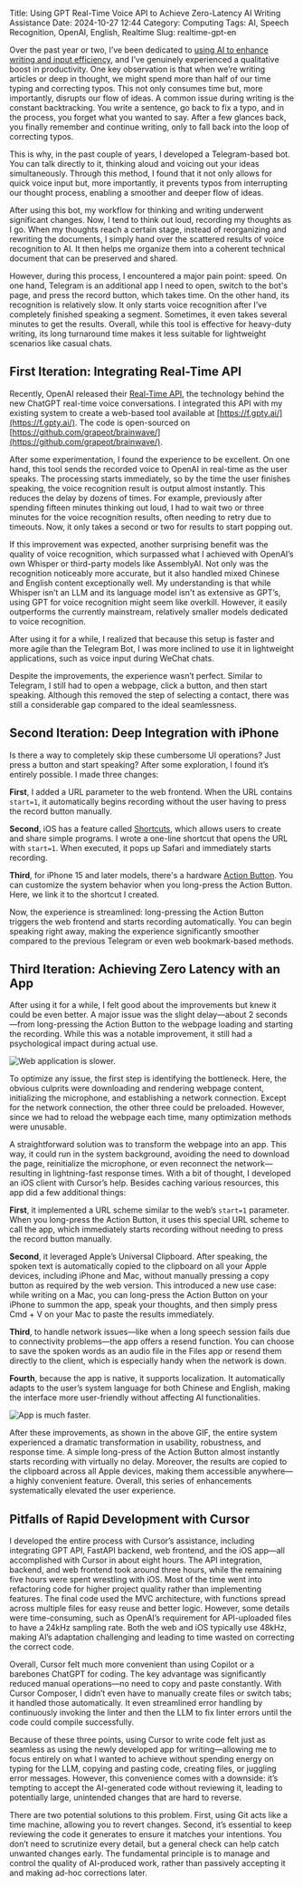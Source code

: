 Title: Using GPT Real-Time Voice API to Achieve Zero-Latency AI Writing Assistance
Date: 2024-10-27 12:44
Category: Computing
Tags: AI, Speech Recognition, OpenAI, English, Realtime
Slug: realtime-gpt-en

Over the past year or two, I’ve been dedicated to [using AI to enhance writing and input efficiency](https://yage.ai/GPT-knowledge-management-en.html), and I’ve genuinely experienced a qualitative boost in productivity. One key observation is that when we’re writing articles or deep in thought, we might spend more than half of our time typing and correcting typos. This not only consumes time but, more importantly, disrupts our flow of ideas. A common issue during writing is the constant backtracking. You write a sentence, go back to fix a typo, and in the process, you forget what you wanted to say. After a few glances back, you finally remember and continue writing, only to fall back into the loop of correcting typos.

This is why, in the past couple of years, I developed a Telegram-based bot. You can talk directly to it, thinking aloud and voicing out your ideas simultaneously. Through this method, I found that it not only allows for quick voice input but, more importantly, it prevents typos from interrupting our thought process, enabling a smoother and deeper flow of ideas.

After using this bot, my workflow for thinking and writing underwent significant changes. Now, I tend to think out loud, recording my thoughts as I go. When my thoughts reach a certain stage, instead of reorganizing and rewriting the documents, I simply hand over the scattered results of voice recognition to AI. It then helps me organize them into a coherent technical document that can be preserved and shared.

However, during this process, I encountered a major pain point: speed. On one hand, Telegram is an additional app I need to open, switch to the bot's page, and press the record button, which takes time. On the other hand, its recognition is relatively slow. It only starts voice recognition after I’ve completely finished speaking a segment. Sometimes, it even takes several minutes to get the results. Overall, while this tool is effective for heavy-duty writing, its long turnaround time makes it less suitable for lightweight scenarios like casual chats.

## First Iteration: Integrating Real-Time API

Recently, OpenAI released their [Real-Time API](https://openai.com/index/introducing-the-realtime-api/), the technology behind the new ChatGPT real-time voice conversations. I integrated this API with my existing system to create a web-based tool available at [https://f.gpty.ai/](https://f.gpty.ai/). The code is open-sourced on [https://github.com/grapeot/brainwave/](https://github.com/grapeot/brainwave/).

After some experimentation, I found the experience to be excellent. On one hand, this tool sends the recorded voice to OpenAI in real-time as the user speaks. The processing starts immediately, so by the time the user finishes speaking, the voice recognition result is output almost instantly. This reduces the delay by dozens of times. For example, previously after spending fifteen minutes thinking out loud, I had to wait two or three minutes for the voice recognition results, often needing to retry due to timeouts. Now, it only takes a second or two for results to start popping out.

If this improvement was expected, another surprising benefit was the quality of voice recognition, which surpassed what I achieved with OpenAI’s own Whisper or third-party models like AssemblyAI. Not only was the recognition noticeably more accurate, but it also handled mixed Chinese and English content exceptionally well. My understanding is that while Whisper isn’t an LLM and its language model isn't as extensive as GPT’s, using GPT for voice recognition might seem like overkill. However, it easily outperforms the currently mainstream, relatively smaller models dedicated to voice recognition.

After using it for a while, I realized that because this setup is faster and more agile than the Telegram Bot, I was more inclined to use it in lightweight applications, such as voice input during WeChat chats.

Despite the improvements, the experience wasn’t perfect. Similar to Telegram, I still had to open a webpage, click a button, and then start speaking. Although this removed the step of selecting a contact, there was still a considerable gap compared to the ideal seamlessness.

## Second Iteration: Deep Integration with iPhone

Is there a way to completely skip these cumbersome UI operations? Just press a button and start speaking? After some exploration, I found it’s entirely possible. I made three changes:

**First**, I added a URL parameter to the web frontend. When the URL contains `start=1`, it automatically begins recording without the user having to press the record button manually.

**Second**, iOS has a feature called [Shortcuts](https://support.apple.com/guide/shortcuts/welcome/ios), which allows users to create and share simple programs. I wrote a one-line shortcut that opens the URL with `start=1`. When executed, it pops up Safari and immediately starts recording.

**Third**, for iPhone 15 and later models, there's a hardware [Action Button](https://support.apple.com/guide/iphone/use-and-customize-the-action-button-iphe89d61d66/ios). You can customize the system behavior when you long-press the Action Button. Here, we link it to the shortcut I created.

Now, the experience is streamlined: long-pressing the Action Button triggers the web frontend and starts recording automatically. You can begin speaking right away, making the experience significantly smoother compared to the previous Telegram or even web bookmark-based methods.

## Third Iteration: Achieving Zero Latency with an App

After using it for a while, I felt good about the improvements but knew it could be even better. A major issue was the slight delay—about 2 seconds—from long-pressing the Action Button to the webpage loading and starting the recording. While this was a notable improvement, it still had a psychological impact during actual use.

![Web application is slower.](/images/brainwave_web.gif)

To optimize any issue, the first step is identifying the bottleneck. Here, the obvious culprits were downloading and rendering webpage content, initializing the microphone, and establishing a network connection. Except for the network connection, the other three could be preloaded. However, since we had to reload the webpage each time, many optimization methods were unusable.

A straightforward solution was to transform the webpage into an app. This way, it could run in the system background, avoiding the need to download the page, reinitialize the microphone, or even reconnect the network—resulting in lightning-fast response times. With a bit of thought, I developed an iOS client with Cursor’s help. Besides caching various resources, this app did a few additional things:

**First**, it implemented a URL scheme similar to the web’s `start=1` parameter. When you long-press the Action Button, it uses this special URL scheme to call the app, which immediately starts recording without needing to press the record button manually.

**Second**, it leveraged Apple’s Universal Clipboard. After speaking, the spoken text is automatically copied to the clipboard on all your Apple devices, including iPhone and Mac, without manually pressing a copy button as required by the web version. This introduced a new use case: while writing on a Mac, you can long-press the Action Button on your iPhone to summon the app, speak your thoughts, and then simply press Cmd + V on your Mac to paste the results immediately.

**Third**, to handle network issues—like when a long speech session fails due to connectivity problems—the app offers a resend function. You can choose to save the spoken words as an audio file in the Files app or resend them directly to the client, which is especially handy when the network is down.

**Fourth**, because the app is native, it supports localization. It automatically adapts to the user’s system language for both Chinese and English, making the interface more user-friendly without affecting AI functionalities.

![App is much faster.](/images/brainwave_app.gif)

After these improvements, as shown in the above GIF, the entire system experienced a dramatic transformation in usability, robustness, and response time. A simple long-press of the Action Button almost instantly starts recording with virtually no delay. Moreover, the results are copied to the clipboard across all Apple devices, making them accessible anywhere—a highly convenient feature. Overall, this series of enhancements systematically elevated the user experience.

## Pitfalls of Rapid Development with Cursor

I developed the entire process with Cursor’s assistance, including integrating GPT API, FastAPI backend, web frontend, and the iOS app—all accomplished with Cursor in about eight hours. The API integration, backend, and web frontend took around three hours, while the remaining five hours were spent wrestling with iOS. Most of the time went into refactoring code for higher project quality rather than implementing features. The final code used the MVC architecture, with functions spread across multiple files for easy reuse and better logic. However, some details were time-consuming, such as OpenAI’s requirement for API-uploaded files to have a 24kHz sampling rate. Both the web and iOS typically use 48kHz, making AI’s adaptation challenging and leading to time wasted on correcting the correct code.

Overall, Cursor felt much more convenient than using Copilot or a barebones ChatGPT for coding. The key advantage was significantly reduced manual operations—no need to copy and paste constantly. With Cursor Composer, I didn’t even have to manually create files or switch tabs; it handled those automatically. It even streamlined error handling by continuously invoking the linter and then the LLM to fix linter errors until the code could compile successfully.

Because of these three points, using Cursor to write code felt just as seamless as using the newly developed app for writing—allowing me to focus entirely on what I wanted to achieve without spending energy on typing for the LLM, copying and pasting code, creating files, or juggling error messages. However, this convenience comes with a downside: it’s tempting to accept the AI-generated code without reviewing it, leading to potentially large, unintended changes that are hard to reverse.

There are two potential solutions to this problem. First, using Git acts like a time machine, allowing you to revert changes. Second, it’s essential to keep reviewing the code it generates to ensure it matches your intentions. You don’t need to scrutinize every detail, but a general check can help catch unwanted changes early. The fundamental principle is to manage and control the quality of AI-produced work, rather than passively accepting it and making ad-hoc corrections later.
